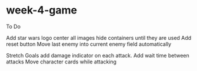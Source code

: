 # week-4-game

To Do

Add star wars logo
center all images
hide containers until they are used
Add reset button
Move last enemy into current enemy field automatically

Stretch Goals
add damage indicator on each attack. 
Add wait time between attacks
Move character cards while attacking